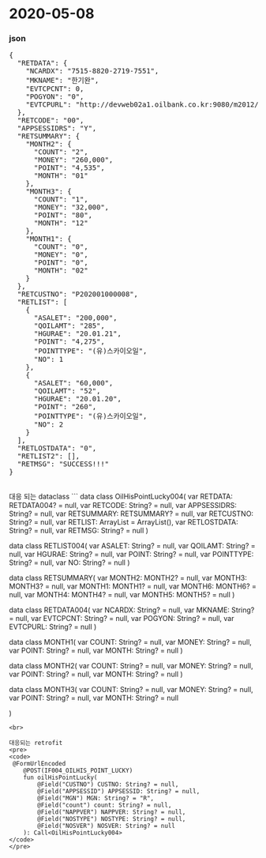 2020-05-08
===


### json
<pre>
{
  "RETDATA": {
    "NCARDX": "7515-8820-2719-7551",
    "MKNAME": "한기완",
    "EVTCPCNT": 0,
    "POGYON": "0",
    "EVTCPURL": "http://devweb02a1.oilbank.co.kr:9080/m2012/login.do?RETURN_URL=%2Ffront%2FboardList.do%3Fpage_num%3D582%26pre_page_num%3D580%26bcode%3DMYPAGEEVENTCP"
  },
  "RETCODE": "00",
  "APPSESSIDRS": "Y",
  "RETSUMMARY": {
    "MONTH2": {
      "COUNT": "2",
      "MONEY": "260,000",
      "POINT": "4,535",
      "MONTH": "01"
    },
    "MONTH3": {
      "COUNT": "1",
      "MONEY": "32,000",
      "POINT": "80",
      "MONTH": "12"
    },
    "MONTH1": {
      "COUNT": "0",
      "MONEY": "0",
      "POINT": "0",
      "MONTH": "02"
    }
  },
  "RETCUSTNO": "P202001000008",
  "RETLIST": [
    {
      "ASALET": "200,000",
      "QOILAMT": "285",
      "HGURAE": "20.01.21",
      "POINT": "4,275",
      "POINTTYPE": "(유)스카이오일",
      "NO": 1
    },
    {
      "ASALET": "60,000",
      "QOILAMT": "52",
      "HGURAE": "20.01.20",
      "POINT": "260",
      "POINTTYPE": "(유)스카이오일",
      "NO": 2
    }
  ],
  "RETLOSTDATA": "0",
  "RETLIST2": [],
  "RETMSG": "SUCCESS!!!"
}
</pre>

<br>
대응 되는 dataclass
```
data class OilHisPointLucky004(
    var RETDATA: RETDATA004? = null,
    var RETCODE: String? = null,
    var APPSESSIDRS: String? = null,
    var RETSUMMARY: RETSUMMARY? = null,
    var RETCUSTNO: String? = null,
    var RETLIST: ArrayList<RETLIST004> = ArrayList<RETLIST004>(),
    var RETLOSTDATA: String? = null,
    var RETMSG: String? = null
)

data class RETLIST004(
    var ASALET: String? = null,
    var QOILAMT: String? = null,
    var HGURAE: String? = null,
    var POINT: String? = null,
    var POINTTYPE: String? = null,
    var NO: String? = null
)

data class RETSUMMARY(
    var MONTH2: MONTH2? = null,
    var MONTH3: MONTH3? = null,
    var MONTH1: MONTH1? = null,
    var MONTH6: MONTH6? = null,
    var MONTH4: MONTH4? = null,
    var MONTH5: MONTH5? = null
)

data class RETDATA004(
    var NCARDX: String? = null,
    var MKNAME: String? = null,
    var EVTCPCNT: String? = null,
    var POGYON: String? = null,
    var EVTCPURL: String? = null
)

data class MONTH1(
    var COUNT: String? = null,
    var MONEY: String? = null,
    var POINT: String? = null,
    var MONTH: String? = null
)

data class MONTH2(
    var COUNT: String? = null,
    var MONEY: String? = null,
    var POINT: String? = null,
    var MONTH: String? = null
)

data class MONTH3(
    var COUNT: String? = null,
    var MONEY: String? = null,
    var POINT: String? = null,
    var MONTH: String? = null

)


```
<br>

대응되는 retrofit
<pre>
<code>
 @FormUrlEncoded
    @POST(IF004_OILHIS_POINT_LUCKY)
    fun oilHisPointLucky(
        @Field("CUSTNO") CUSTNO: String? = null,
        @Field("APPSESSID") APPSESSID: String? = null,
        @Field("MGN") MGN: String? = "R",
        @Field("count") count: String? = null,
        @Field("NAPPVER") NAPPVER: String? = null,
        @Field("NOSTYPE") NOSTYPE: String? = null,
        @Field("NOSVER") NOSVER: String? = null
    ): Call<OilHisPointLucky004>
</code>
</pre>